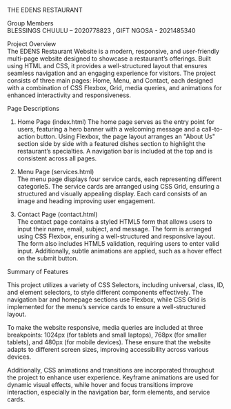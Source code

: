 THE EDENS RESTAURANT 

Group Members  
BLESSINGS CHUULU – 2020778823  , GIFT NGOSA - 2021485340

 Project Overview  
The EDENS Restaurant Website is a modern, responsive, and user-friendly  multi-page website designed to showcase a restaurant’s offerings. Built using HTML and CSS, it provides a well-structured layout that ensures seamless navigation and an engaging experience for visitors. The project consists of three main pages: Home, Menu, and Contact, each designed with a combination of CSS Flexbox, Grid, media queries, and animations for enhanced interactivity and responsiveness.

Page Descriptions  

1. Home Page (index.html)
The home page serves as the entry point for users, featuring a hero banner with a welcoming message and a call-to-action button. Using Flexbox, the page layout arranges an "About Us" section side by side with a featured dishes section to highlight the restaurant’s specialties. A navigation bar is included at the top and is consistent across all pages.
2. Menu Page (services.html)  
The menu page displays four service cards,  each representing different categorieS. The service cards are arranged using CSS Grid, ensuring a structured and visually appealing display. Each card consists of an image and heading  improving user engagement.

3. Contact Page (contact.html)  
The contact page contains a styled HTML5 form that allows users to input their name, email, subject, and message. The form is arranged using CSS Flexbox, ensuring a well-structured and responsive layout. The form also includes HTML5 validation, requiring users to enter valid input. Additionally, subtle animations are applied, such as a hover effect on the submit button. 

Summary of Features  

This project utilizes a variety of  CSS Selectors, including universal, class, ID, and element selectors, to style different components effectively. The navigation bar and homepage sections use Flexbox, while CSS Grid is implemented for the menu’s service cards to ensure a well-structured layout.

To make the website responsive, media queries are included at three breakpoints: 1024px (for tablets and small laptops), 768px (for smaller tablets), and 480px (for mobile devices). These ensure that the website adapts to different screen sizes, improving accessibility across various devices.

Additionally, CSS animations and transitions are incorporated throughout the project to enhance user experience. Keyframe animations are used for dynamic visual effects, while hover and focus transitions improve interaction, especially in the navigation bar, form elements, and service cards.


